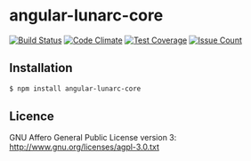 # angular-lunarc-core

[![Build Status](https://travis-ci.org/DamienFontaine/angular-lunarc-core.svg?branch=master)](https://travis-ci.org/DamienFontaine/angular-lunarc-core)
[![Code Climate](https://codeclimate.com/github/DamienFontaine/angular-lunarc-core/badges/gpa.svg)](https://codeclimate.com/github/DamienFontaine/angular-lunarc-core)
[![Test Coverage](https://codeclimate.com/github/DamienFontaine/angular-lunarc-core/badges/coverage.svg)](https://codeclimate.com/github/DamienFontaine/angular-lunarc-core/coverage)
[![Issue Count](https://codeclimate.com/github/DamienFontaine/angular-lunarc-core/badges/issue_count.svg)](https://codeclimate.com/github/DamienFontaine/angular-lunarc-core)

## Installation

```bash
$ npm install angular-lunarc-core
```

## Licence

GNU Affero General Public License version 3: <http://www.gnu.org/licenses/agpl-3.0.txt>
